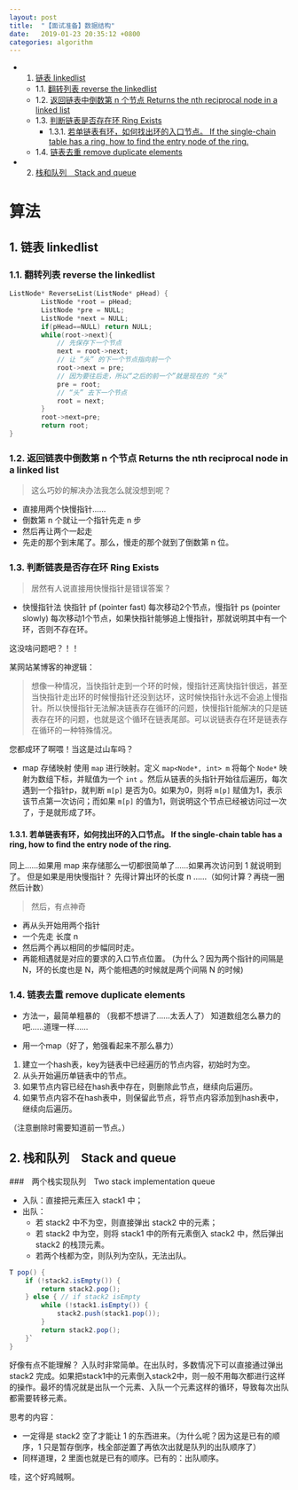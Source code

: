 ```yaml
---
layout: post
title:  "【面试准备】数据结构"
date:   2019-01-23 20:35:12 +0800
categories: algorithm
---
```


<!-- vscode-markdown-toc -->
* 1. [ 链表 linkedlist](#linkedlist)
	* 1.1. [ 翻转列表 reverse the  linkedlist](#reversethelinkedlist)
	* 1.2. [ 返回链表中倒数第 n 个节点 Returns the nth reciprocal node in a linked list](#nReturnsthenthreciprocalnodeinalinkedlist)
	* 1.3. [ 判断链表是否存在环 Ring Exists](#RingExists)
		* 1.3.1. [若单链表有环，如何找出环的入口节点。 If the single-chain table has a ring, how to find the entry node of the ring.](#Ifthesingle-chaintablehasaringhowtofindtheentrynodeofthering.)
	* 1.4. [链表去重 remove duplicate elements](#removeduplicateelements)
* 2. [栈和队列　Stack and queue](#Stackandqueue)

<!-- vscode-markdown-toc-config
	numbering=true
	autoSave=true
	/vscode-markdown-toc-config -->
<!-- /vscode-markdown-toc -->

# 算法
##  1. <a name='linkedlist'></a> 链表 linkedlist
###  1.1. <a name='reversethelinkedlist'></a> 翻转列表 reverse the  linkedlist
```cpp
ListNode* ReverseList(ListNode* pHead) {
        ListNode *root = pHead; 
        ListNode *pre = NULL;  
        ListNode *next = NULL;
        if(pHead==NULL) return NULL; 
        while(root->next){
            // 先保存下一个节点
            next = root->next;
            // 让 “头” 的下一个节点指向前一个
            root->next = pre;
            // 因为要往后走，所以“之后的前一个”就是现在的 “头”
            pre = root;
            // “头” 去下一个节点
            root = next;
        }    
        root->next=pre; 
        return root; 
}
```
###  1.2. <a name='nReturnsthenthreciprocalnodeinalinkedlist'></a> 返回链表中倒数第 n 个节点 Returns the nth reciprocal node in a linked list
> 这么巧妙的解决办法我怎么就没想到呢？

- 直接用两个快慢指针……
- 倒数第 n 个就让一个指针先走 n 步
- 然后再让两个一起走
- 先走的那个到末尾了。那么，慢走的那个就到了倒数第 n 位。
###  1.3. <a name='RingExists'></a> 判断链表是否存在环 Ring Exists
> 居然有人说直接用快慢指针是错误答案？

- 快慢指针法
快指针 pf (pointer fast) 每次移动2个节点，慢指针 ps (pointer slowly) 每次移动1个节点，如果快指针能够追上慢指针，那就说明其中有一个环，否则不存在环。

这没啥问题吧？！！

某网站某博客的神逻辑：

> 想像一种情况，当快指针走到一个环的时候，慢指针还离快指针很远，甚至当快指针走出环的时候慢指针还没到达环，这时候快指针永远不会追上慢指针。所以快慢指针无法解决链表存在循环的问题，快慢指针能解决的只是链表存在环的问题，也就是这个循环在链表尾部。可以说链表存在环是链表存在循环的一种特殊情况。

您都成环了啊喂！当这是过山车吗？

- map 存储映射
使用 `map` 进行映射。定义 `map<Node*, int> m` 将每个 `Node*` 映射为数组下标，并赋值为一个 `int` 。然后从链表的头指针开始往后遍历，每次遇到一个指针p，就判断 `m[p]` 是否为0。如果为0，则将 `m[p]` 赋值为1，表示该节点第一次访问；而如果 `m[p]` 的值为1，则说明这个节点已经被访问过一次了，于是就形成了环。

####  1.3.1. <a name='Ifthesingle-chaintablehasaringhowtofindtheentrynodeofthering.'></a>若单链表有环，如何找出环的入口节点。 If the single-chain table has a ring, how to find the entry node of the ring.
同上……如果用 map 来存储那么一切都很简单了……如果再次访问到 1 就说明到了。
但是如果是用快慢指针？
先得计算出环的长度 n ……（如何计算？再绕一圈然后计数）
> 然后，有点神奇

- 再从头开始用两个指针
- 一个先走 长度 n
- 然后两个再以相同的步幅同时走。
- 再能相遇就是对应的要求的入口节点位置。
(为什么？因为两个指针的间隔是 N，环的长度也是 N，两个能相遇的时候就是两个间隔 N 的时候)
###  1.4. <a name='removeduplicateelements'></a>链表去重 remove duplicate elements
- 方法一，最简单粗暴的
（我都不想讲了……太丢人了）
知道数组怎么暴力的吧……道理一样……

- 用一个map（好了，勉强看起来不那么暴力）
1. 建立一个hash表，key为链表中已经遍历的节点内容，初始时为空。 
2. 从头开始遍历单链表中的节点。 
3. 如果节点内容已经在hash表中存在，则删除此节点，继续向后遍历。 
4. 如果节点内容不在hash表中，则保留此节点，将节点内容添加到hash表中，继续向后遍历。 

（注意删除时需要知道前一节点。）
##  2. <a name='Stackandqueue'></a>栈和队列　Stack and queue

###　两个栈实现队列　Two stack implementation queue
- 入队：直接把元素压入 stack1 中；
- 出队：
    - 若 stack2 中不为空，则直接弹出 stack2 中的元素；
    - 若 stack2 中为空，则将 stack1 中的所有元素倒入 stack2 中，然后弹出 stack2 的栈顶元素。
    - 若两个栈都为空，则队列为空队，无法出队。

```java
T pop() {
    if (!stack2.isEmpty()) {
        return stack2.pop();
    } else { // if stack2 isEmpty
        while (!stack1.isEmpty()) {
            stack2.push(stack1.pop());
        }
        return stack2.pop();
    }`
}
```

好像有点不能理解？
入队时非常简单。在出队时，多数情况下可以直接通过弹出 stack2 完成。如果把stack1中的元素倒入stack2中，则一般不用每次都进行这样的操作。最坏的情况就是出队一个元素、入队一个元素这样的循环，导致每次出队都需要转移元素。

思考的内容：
- 一定得是 stack2 空了才能让 1 的东西进来。（为什么呢？因为这是已有的顺序，1 只是暂存倒序，栈全部逆置了再依次出就是队列的出队顺序了）
- 同样道理，2 里面也就是已有的顺序。已有的：出队顺序。

哇，这个好鸡贼啊。